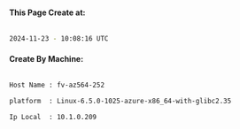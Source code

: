
   
#### This Page Create at:

```bash

2024-11-23 - 10:08:16 UTC

```

#### Create By Machine:

```bash

Host Name : fv-az564-252

platform  : Linux-6.5.0-1025-azure-x86_64-with-glibc2.35

Ip Local  : 10.1.0.209

```

